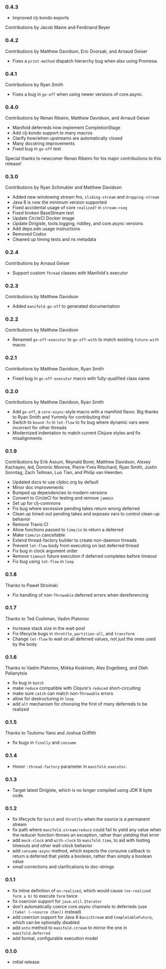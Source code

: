 ### 0.4.3

* Improved clj-kondo exports

Contributions by Jacob Maine and Ferdinand Beyer

### 0.4.2

Contributions by Matthew Davidson, Eric Dvorsak, and Arnaud Geiser

* Fixes a `print-method` dispatch hierarchy bug when also using Promesa.

### 0.4.1

Contributions by Ryan Smith

* Fixes a bug in `go-off` when using newer versions of core.async.

### 0.4.0

Contributions by Renan Ribeiro, Matthew Davidson, and Arnaud Geiser

* Manifold deferreds now implement CompletionStage
* Add clj-kondo support to many macros
* Clarify how/when upstreams are automatically closed
* Many docstring improvements
* Fixed bug in `go-off` test

Special thanks to newcomer Renan Ribeiro for his major contributions to this release!

### 0.3.0

Contributions by Ryan Schmukler and Matthew Davidson

* Added new windowing stream fns, `sliding-stream` and `dropping-stream`
* Java 8 is now the minimum version supported
* Fixed accidental usage of core `realized?` in `stream->seq`
* Fixed broken BaseStream test
* Update CircleCI Docker image
* Update Dirigiste, tools.logging, riddley, and core.async versions
* Add deps.edn usage instructions
* Removed Codox
* Cleaned up timing tests and ns metadata

### 0.2.4

Contributions by Arnaud Geiser

* Support custom `Thread` classes with Manifold's executor

### 0.2.3

Contributions by Matthew Davidson

* Added `manifold.go-off` to generated documentation

### 0.2.2

Contributions by Matthew Davidson

* Renamed `go-off-executor` to `go-off-with` to match existing `future-with` macro

### 0.2.1

Contributions by Matthew Davidson, Ryan Smith

* Fixed bug in `go-off-executor` macro with fully-qualified class name

### 0.2.0

Contributions by Matthew Davidson, Ryan Smith

* Add `go-off`, a `core-async`-style macro with a manifold flavor. Big thanks to Ryan Smith and Yummly for contributing this!
* Switch to `bound-fn` in `let-flow` to fix bug where dynamic vars were incorrect for other threads 
* Modernized indentation to match current Clojure styles and fix misalignments

### 0.1.9

Contributions by Erik Assum, Reynald Borer, Matthew Davidson, Alexey Kachayev, led, Dominic Monroe, Pierre-Yves Ritschard, Ryan Smith, Justin Sonntag, Zach Tellman, Luo Tian, and Philip van Heerden.

* Updated docs to use cljdoc.org by default
* Minor doc improvements
* Bumped up dependencies to modern versions
* Convert to CircleCI for testing and remove `jammin`
* Set up for clj-commons
* Fix bug where excessive pending takes return wrong deferred
* Clean up timed-out pending takes and exposes vars to control clean-up behavior
* Remove Travis CI
* Allow functions passed to `time/in` to return a deferred
* Make `time/in` cancellable
* Extend thread-factory builder to create non-daemon threads
* Prevent `let-flow` body from executing on last deferred thread
* Fix bug in clock argument order
* Remove `timeout` future execution if deferred completes before timeout
* Fix bug using `let-flow` in `loop`

### 0.1.8

Thanks to Paweł Stroiński

* Fix handling of non-`Throwable` deferred errors when dereferencing

### 0.1.7

Thanks to Ted Cushman, Vadim Platonov

* Increase stack size in the wait-pool
* Fix lifecycle bugs in `throttle`, `partition-all`, and `transform`
* Change `let-flow` to wait on all deferred values, not just the ones used by the body

### 0.1.6

Thanks to Vadim Platonov, Miikka Koskinen, Alex Engelberg, and Oleh Palianytsia

* fix bug in `batch`
* make `reduce` compatible with Clojure's `reduced` short-circuiting
* make sure `catch` can match non-`Throwable` errors
* allow for destructuring in `loop`
* add `alt` mechanism for choosing the first of many deferreds to be realized

### 0.1.5

Thanks to Tsutomu Yano and Joshua Griffith

* fix bugs in `finally` and `consume`

### 0.1.4

* Honor `:thread-factory` parameter in `manifold.executor`.

### 0.1.3

* Target latest Dirigiste, which is no longer compiled using JDK 8 byte code.

### 0.1.2

* fix lifecycle for `batch` and `throttle` when the source is a permanent stream
* fix path where `manifold.stream/reduce` could fail to yield any value when the reducer function throws an exception, rather than yielding that error
* add `mock-clock` and `with-clock` to `manifold.time`, to aid with testing timeouts and other wall-clock behavior
* add `consume-async` method, which expects the consume callback to return a deferred that yields a boolean, rather than simply a boolean value
* small corrections and clarifications to doc-strings


### 0.1.1

* fix inline definition of `on-realized`, which would cause `(on-realized form a b)` to execute `form` twice
* fix coercion support for `java.util.Iterator`
* don't automatically coerce core.async channels to deferreds (use `(take! (->source chan))` instead)
* add coercion support for Java 8 `BasicStream` and `CompletableFuture`, which can be optionally disabled
* add `onto` method to `manifold.stream` to mirror the one in `manifold.deferred`
* add formal, configurable execution model

### 0.1.0

* initial release
